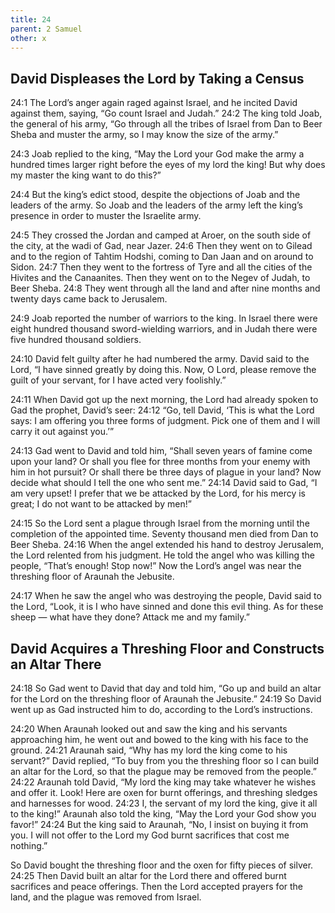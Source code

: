 ```yaml
---
title: 24
parent: 2 Samuel
other: x
---
```


## David Displeases the Lord by Taking a Census

<a name="24:1">24:1</a> The Lord’s anger again raged against Israel, and he incited David against them, saying, “Go count Israel and Judah.” <a name="24:2">24:2</a> The king told Joab, the general of his army, “Go through all the tribes of Israel from Dan to Beer Sheba and muster the army, so I may know the size of the army.”

<a name="24:3">24:3</a> Joab replied to the king, “May the Lord your God make the army a hundred times larger right before the eyes of my lord the king! But why does my master the king want to do this?”

<a name="24:4">24:4</a> But the king’s edict stood, despite the objections of Joab and the leaders of the army. So Joab and the leaders of the army left the king’s presence in order to muster the Israelite army.

<a name="24:5">24:5</a> They crossed the Jordan and camped at Aroer, on the south side of the city, at the wadi of Gad, near Jazer. <a name="24:6">24:6</a> Then they went on to Gilead and to the region of Tahtim Hodshi, coming to Dan Jaan and on around to Sidon. <a name="24:7">24:7</a> Then they went to the fortress of Tyre and all the cities of the Hivites and the Canaanites. Then they went on to the Negev of Judah, to Beer Sheba. <a name="24:8">24:8</a> They went through all the land and after nine months and twenty days came back to Jerusalem.

<a name="24:9">24:9</a> Joab reported the number of warriors to the king. In Israel there were eight hundred thousand sword-wielding warriors, and in Judah there were five hundred thousand soldiers.

<a name="24:10">24:10</a> David felt guilty after he had numbered the army. David said to the Lord, “I have sinned greatly by doing this. Now, O Lord, please remove the guilt of your servant, for I have acted very foolishly.”

<a name="24:11">24:11</a> When David got up the next morning, the Lord had already spoken to Gad the prophet, David’s seer: <a name="24:12">24:12</a> “Go, tell David, ‘This is what the Lord says: I am offering you three forms of judgment. Pick one of them and I will carry it out against you.’”

<a name="24:13">24:13</a> Gad went to David and told him, “Shall seven years of famine come upon your land? Or shall you flee for three months from your enemy with him in hot pursuit? Or shall there be three days of plague in your land? Now decide what should I tell the one who sent me.” <a name="24:14">24:14</a> David said to Gad, “I am very upset! I prefer that we be attacked by the Lord, for his mercy is great; I do not want to be attacked by men!”

<a name="24:15">24:15</a> So the Lord sent a plague through Israel from the morning until the completion of the appointed time. Seventy thousand men died from Dan to Beer Sheba. <a name="24:16">24:16</a> When the angel extended his hand to destroy Jerusalem, the Lord relented from his judgment. He told the angel who was killing the people, “That’s enough! Stop now!” Now the Lord’s angel was near the threshing floor of Araunah the Jebusite.

<a name="24:17">24:17</a> When he saw the angel who was destroying the people, David said to the Lord, “Look, it is I who have sinned and done this evil thing. As for these sheep — what have they done? Attack me and my family.”

## David Acquires a Threshing Floor and Constructs an Altar There

<a name="24:18">24:18</a> So Gad went to David that day and told him, “Go up and build an altar for the Lord on the threshing floor of Araunah the Jebusite.” <a name="24:19">24:19</a> So David went up as Gad instructed him to do, according to the Lord’s instructions.

<a name="24:20">24:20</a> When Araunah looked out and saw the king and his servants approaching him, he went out and bowed to the king with his face to the ground. <a name="24:21">24:21</a> Araunah said, “Why has my lord the king come to his servant?” David replied, “To buy from you the threshing floor so I can build an altar for the Lord, so that the plague may be removed from the people.” <a name="24:22">24:22</a> Araunah told David, “My lord the king may take whatever he wishes and offer it. Look! Here are oxen for burnt offerings, and threshing sledges and harnesses for wood. <a name="24:23">24:23</a> I, the servant of my lord the king, give it all to the king!” Araunah also told the king, “May the Lord your God show you favor!” <a name="24:24">24:24</a> But the king said to Araunah, “No, I insist on buying it from you. I will not offer to the Lord my God burnt sacrifices that cost me nothing.”

So David bought the threshing floor and the oxen for fifty pieces of silver. <a name="24:25">24:25</a> Then David built an altar for the Lord there and offered burnt sacrifices and peace offerings. Then the Lord accepted prayers for the land, and the plague was removed from Israel.